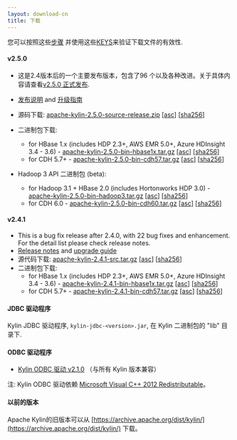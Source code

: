 ```yaml
---
layout: download-cn
title: 下载
---
```


您可以按照这些[步骤](https://www.apache.org/info/verification.html) 并使用这些[KEYS](https://www.apache.org/dist/kylin/KEYS)来验证下载文件的有效性.

#### v2.5.0
- 这是2.4版本后的一个主要发布版本，包含了96 个以及各种改进。关于具体内容请查看[v2.5.0 正式发布](/blog/2018/09/20/release-v2.5.0/). 
- [发布说明](/docs/release_notes.html) and [升级指南](/docs/howto/howto_upgrade.html)
- 源码下载: [apache-kylin-2.5.0-source-release.zip](https://www.apache.org/dyn/closer.cgi/kylin/apache-kylin-2.5.0/apache-kylin-2.5.0-source-release.zip) \[[asc](https://www.apache.org/dist/kylin/apache-kylin-2.5.0/apache-kylin-2.5.0-source-release.zip.asc)\] \[[sha256](https://www.apache.org/dist/kylin/apache-kylin-2.5.0/apache-kylin-2.5.0-source-release.zip.sha256)\]
- 二进制包下载:
  - for HBase 1.x (includes HDP 2.3+, AWS EMR 5.0+, Azure HDInsight 3.4 - 3.6) - [apache-kylin-2.5.0-bin-hbase1x.tar.gz](https://www.apache.org/dyn/closer.cgi/kylin/apache-kylin-2.5.0/apache-kylin-2.5.0-bin-hbase1x.tar.gz) \[[asc](https://www.apache.org/dist/kylin/apache-kylin-2.5.0/apache-kylin-2.5.0-bin-hbase1x.tar.gz.asc)\] \[[sha256](https://www.apache.org/dist/kylin/apache-kylin-2.5.0/apache-kylin-2.5.0-bin-hbase1x.tar.gz.sha256)\]
  - for CDH 5.7+ - [apache-kylin-2.5.0-bin-cdh57.tar.gz](https://www.apache.org/dyn/closer.cgi/kylin/apache-kylin-2.5.0/apache-kylin-2.5.0-bin-cdh57.tar.gz) \[[asc](https://www.apache.org/dist/kylin/apache-kylin-2.5.0/apache-kylin-2.5.0-bin-cdh57.tar.gz.asc)\] \[[sha256](https://www.apache.org/dist/kylin/apache-kylin-2.5.0/apache-kylin-2.5.0-bin-cdh57.tar.gz.sha256)\]

- Hadoop 3 API 二进制包 (beta):
  - for Hadoop 3.1 + HBase 2.0 (includes Hortonworks HDP 3.0) - [apache-kylin-2.5.0-bin-hadoop3.tar.gz](https://dist.apache.org/repos/dist/dev/kylin/apache-kylin-2.5.0-rc2/apache-kylin-2.5.0-bin-hadoop3.tar.gz) \[[asc](https://dist.apache.org/repos/dist/dev/kylin/apache-kylin-2.5.0-rc2/apache-kylin-2.5.0-bin-hadoop3.tar.gz.asc)\] \[[sha256](https://dist.apache.org/repos/dist/dev/kylin/apache-kylin-2.5.0-rc2/apache-kylin-2.5.0-bin-hadoop3.tar.gz.sha256)\]
  - for CDH 6.0 - [apache-kylin-2.5.0-bin-cdh60.tar.gz](https://dist.apache.org/repos/dist/dev/kylin/apache-kylin-2.5.0-rc2/apache-kylin-2.5.0-bin-cdh60.tar.gz) \[[asc](https://dist.apache.org/repos/dist/dev/kylin/apache-kylin-2.5.0-rc2/apache-kylin-2.5.0-bin-cdh60.tar.gz.asc)\] \[[sha256](https://dist.apache.org/repos/dist/dev/kylin/apache-kylin-2.5.0-rc2/apache-kylin-2.5.0-bin-cdh60.tar.gz.sha256)\]

#### v2.4.1
- This is a bug fix release after 2.4.0, with 22 bug fixes and enhancement. For the detail list please check release notes. 
- [Release notes](/docs/release_notes.html) and [upgrade guide](/docs/howto/howto_upgrade.html)
- 源代码下载: [apache-kylin-2.4.1-src.tar.gz](http://www.apache.org/dyn/closer.cgi/kylin/apache-kylin-2.4.1/apache-kylin-2.4.1-source-release.zip) \[[asc](https://www.apache.org/dist/kylin/apache-kylin-2.4.1/apache-kylin-2.4.1-source-release.zip.asc)\] \[[sha256](https://www.apache.org/dist/kylin/apache-kylin-2.4.1/apache-kylin-2.4.1-source-release.zip.sha256)\]
- 二进制包下载:
  - for HBase 1.x (includes HDP 2.3+, AWS EMR 5.0+, Azure HDInsight 3.4 - 3.6) - [apache-kylin-2.4.1-bin-hbase1x.tar.gz](http://www.apache.org/dyn/closer.cgi/kylin/apache-kylin-2.4.1/apache-kylin-2.4.1-bin-hbase1x.tar.gz) \[[asc](https://www.apache.org/dist/kylin/apache-kylin-2.4.1/apache-kylin-2.4.1-bin-hbase1x.tar.gz.asc)\] \[[sha256](https://www.apache.org/dist/kylin/apache-kylin-2.4.1/apache-kylin-2.4.1-bin-hbase1x.tar.gz.sha256)\]
  - for CDH 5.7+ - [apache-kylin-2.4.1-bin-cdh57.tar.gz](http://www.apache.org/dyn/closer.cgi/kylin/apache-kylin-2.4.1/apache-kylin-2.4.1-bin-cdh57.tar.gz) \[[asc](https://www.apache.org/dist/kylin/apache-kylin-2.4.1/apache-kylin-2.4.1-bin-cdh57.tar.gz.asc)\] \[[sha256](https://www.apache.org/dist/kylin/apache-kylin-2.4.1/apache-kylin-2.4.1-bin-cdh57.tar.gz.sha256)\]

#### JDBC 驱动程序

Kylin JDBC 驱动程序, `kylin-jdbc-<version>.jar`, 在 Kylin 二进制包的 "lib" 目录下.


#### ODBC 驱动程序
* [Kylin ODBC 驱动 v2.1.0](http://kylin.apache.org/download/KylinODBCDriver-2.1.0.zip)  （与所有 Kylin 版本兼容）

注: Kylin ODBC 驱动依赖 [Microsoft Visual C++ 2012 Redistributable](http://www.microsoft.com/en-us/download/details.aspx?id=30679)。

#### 以前的版本  
Apache Kylin的旧版本可以从 [https://archive.apache.org/dist/kylin/](https://archive.apache.org/dist/kylin/) 下载。
